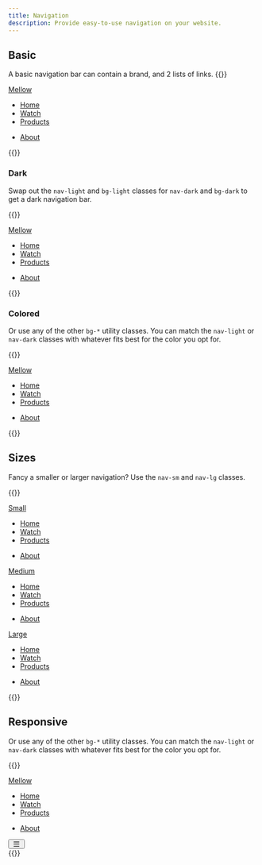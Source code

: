 ```yaml
---
title: Navigation
description: Provide easy-to-use navigation on your website.
---
```


## Basic
A basic navigation bar can contain a brand, and 2 lists of links.
{{<example>}}
<nav class="nav nav-light bg-light">
  <div class="container">
    <a class="nav-brand" href="#">Mellow</a>
    <ul class="nav-bar me-auto">
      <li class="nav-item">
        <a class="nav-link active" aria-current="page" href="#">Home</a>
      </li>
      <li class="nav-item">
        <a class="nav-link" href="#">Watch</a>
      </li>
      <li class="nav-item">
        <a class="nav-link" href="#">Products</a>
      </li>
    </ul>
    <ul class="nav-bar">
      <li class="nav-item">
        <a class="nav-link" href="#">About</a>
      </li>
    </ul>
  </div>
</nav>
{{</example>}}

### Dark
Swap out the `nav-light` and `bg-light` classes for `nav-dark` and `bg-dark` to get a dark navigation bar.

{{<example>}}
<nav class="nav nav-dark bg-dark">
  <div class="container">
    <a class="nav-brand" href="#">Mellow</a>
    <ul class="nav-bar me-auto">
      <li class="nav-item">
        <a class="nav-link active" aria-current="page" href="#">Home</a>
      </li>
      <li class="nav-item">
        <a class="nav-link" href="#">Watch</a>
      </li>
      <li class="nav-item">
        <a class="nav-link" href="#">Products</a>
      </li>
    </ul>
    <ul class="nav-bar">
      <li class="nav-item">
        <a class="nav-link" href="#">About</a>
      </li>
    </ul>
  </div>
</nav>
{{</example>}}

### Colored
Or use any of the other `bg-*` utility classes. You can match the `nav-light` or `nav-dark` classes with whatever fits best for the color you opt for.

{{<example>}}
<nav class="nav nav-dark bg-blue">
  <div class="container">
    <a class="nav-brand" href="#">Mellow</a>
    <ul class="nav-bar me-auto">
      <li class="nav-item">
        <a class="nav-link active" aria-current="page" href="#">Home</a>
      </li>
      <li class="nav-item">
        <a class="nav-link" href="#">Watch</a>
      </li>
      <li class="nav-item">
        <a class="nav-link" href="#">Products</a>
      </li>
    </ul>
    <ul class="nav-bar">
      <li class="nav-item">
        <a class="nav-link" href="#">About</a>
      </li>
    </ul>
  </div>
</nav>
{{</example>}}

## Sizes
Fancy a smaller or larger navigation? Use the `nav-sm` and `nav-lg` classes.

{{<example>}}
<nav class="nav nav-light bg-light nav-sm">
  <div class="container">
    <a class="nav-brand" href="#">Small</a>
    <ul class="nav-bar me-auto">
      <li class="nav-item">
        <a class="nav-link active" aria-current="page" href="#">Home</a>
      </li>
      <li class="nav-item">
        <a class="nav-link" href="#">Watch</a>
      </li>
      <li class="nav-item">
        <a class="nav-link" href="#">Products</a>
      </li>
    </ul>
    <ul class="nav-bar">
      <li class="nav-item">
        <a class="nav-link" href="#">About</a>
      </li>
    </ul>
  </div>
</nav>
<nav class="nav nav-light bg-light">
  <div class="container">
    <a class="nav-brand" href="#">Medium</a>
    <ul class="nav-bar me-auto">
      <li class="nav-item">
        <a class="nav-link active" aria-current="page" href="#">Home</a>
      </li>
      <li class="nav-item">
        <a class="nav-link" href="#">Watch</a>
      </li>
      <li class="nav-item">
        <a class="nav-link" href="#">Products</a>
      </li>
    </ul>
    <ul class="nav-bar">
      <li class="nav-item">
        <a class="nav-link" href="#">About</a>
      </li>
    </ul>
  </div>
</nav>
<nav class="nav nav-light bg-light nav-lg">
  <div class="container">
    <a class="nav-brand" href="#">Large</a>
    <ul class="nav-bar me-auto">
      <li class="nav-item">
        <a class="nav-link active" aria-current="page" href="#">Home</a>
      </li>
      <li class="nav-item">
        <a class="nav-link" href="#">Watch</a>
      </li>
      <li class="nav-item">
        <a class="nav-link" href="#">Products</a>
      </li>
    </ul>
    <ul class="nav-bar">
      <li class="nav-item">
        <a class="nav-link" href="#">About</a>
      </li>
    </ul>
  </div>
</nav>
{{</example>}}

## Responsive
Or use any of the other `bg-*` utility classes. You can match the `nav-light` or `nav-dark` classes with whatever fits best for the color you opt for.

{{<example>}}
<nav class="nav nav-dark bg-blue">
  <div class="container">
    <a class="nav-brand" href="#">Mellow</a>
    <div class="nav-collapse-md nav-collapse-end" tabindex="-1" id="navCollapse" aria-labelledby="navCollapseLabel">
      <div class="nav-collapse-body">
        <ul class="nav-bar me-auto">
          <li class="nav-item">
            <a class="nav-link active" aria-current="page" href="#">Home</a>
          </li>
          <li class="nav-item">
            <a class="nav-link" href="#">Watch</a>
          </li>
          <li class="nav-item">
            <a class="nav-link" href="#">Products</a>
          </li>
        </ul>
        <ul class="nav-bar">
          <li class="nav-item">
            <a class="nav-link" href="#">About</a>
          </li>
        </ul>
      </div>
    </div>
    <button class="nav-btn-expand d-md-none" type="button" data-mellow-toggle="offcanvas" data-mellow-target="#navCollapse">
      <svg xmlns="http://www.w3.org/2000/svg" viewBox="0 0 20 16" style="height: 1em;" fill="currentColor"><path d="M3.75 2a.75.75 0 0 0 0 1.5h12.5a.75.75 0 0 0 0-1.5H3.75ZM3 8c0-.41.34-.75.75-.75h12.5a.75.75 0 0 1 0 1.5H3.75A.75.75 0 0 1 3 8Zm0 5.25c0-.41.34-.75.75-.75h12.5a.75.75 0 0 1 0 1.5H3.75a.75.75 0 0 1-.75-.75Z"/></svg>
    </button>
  </div>
</nav>
{{</example>}}
